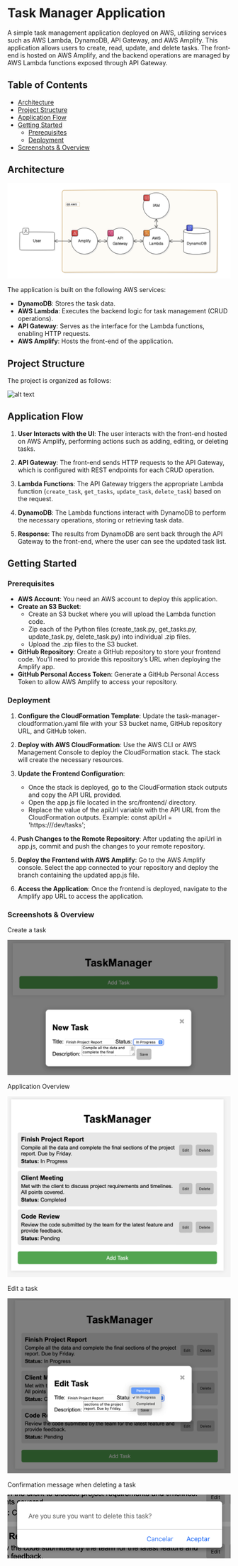 # Task Manager Application

A simple task management application deployed on AWS, utilizing services such as AWS Lambda, DynamoDB, API Gateway, and AWS Amplify. This application allows users to create, read, update, and delete tasks. The front-end is hosted on AWS Amplify, and the backend operations are managed by AWS Lambda functions exposed through API Gateway.

## Table of Contents

- [Architecture](#architecture)
- [Project Structure](#project-structure)
- [Application Flow](#application-flow)
- [Getting Started](#getting-started)
  - [Prerequisites](#prerequisites)
  - [Deployment](#deployment)
- [Screenshots & Overview](#screenshots-and-overview)

## Architecture

![alt text](images/image.png)

The application is built on the following AWS services:

- **DynamoDB**: Stores the task data.
- **AWS Lambda**: Executes the backend logic for task management (CRUD operations).
- **API Gateway**: Serves as the interface for the Lambda functions, enabling HTTP requests.
- **AWS Amplify**: Hosts the front-end of the application.

## Project Structure

The project is organized as follows:

![alt text](image.png)

## Application Flow

1. **User Interacts with the UI**: The user interacts with the front-end hosted on AWS Amplify, performing actions such as adding, editing, or deleting tasks.

2. **API Gateway**: The front-end sends HTTP requests to the API Gateway, which is configured with REST endpoints for each CRUD operation.

3. **Lambda Functions**: The API Gateway triggers the appropriate Lambda function (`create_task`, `get_tasks`, `update_task`, `delete_task`) based on the request.

4. **DynamoDB**: The Lambda functions interact with DynamoDB to perform the necessary operations, storing or retrieving task data.

5. **Response**: The results from DynamoDB are sent back through the API Gateway to the front-end, where the user can see the updated task list.

## Getting Started

### Prerequisites

- **AWS Account**: You need an AWS account to deploy this application.
- **Create an S3 Bucket**: 
    - Create an S3 bucket where you will upload the Lambda function code.
	- Zip each of the Python files (create_task.py, get_tasks.py, update_task.py, delete_task.py) into individual .zip files.
	- Upload the .zip files to the S3 bucket.
- **GitHub Repository**: Create a GitHub repository to store your frontend code. You’ll need to provide this repository’s URL when deploying the Amplify app.
- **GitHub Personal Access Token**: Generate a GitHub Personal Access Token to allow AWS Amplify to access your repository.

### Deployment

1. **Configure the CloudFormation Template**: Update the task-manager-cloudformation.yaml file with your S3 bucket name, GitHub repository URL, and GitHub token.

2. **Deploy with AWS CloudFormation**: Use the AWS CLI or AWS Management Console to deploy the CloudFormation stack. The stack will create the necessary resources.

3. **Update the Frontend Configuration**:
	- Once the stack is deployed, go to the CloudFormation stack outputs and copy the API URL provided.
	- Open the app.js file located in the src/frontend/ directory.
	- Replace the value of the apiUrl variable with the API URL from the CloudFormation outputs. Example: const apiUrl = 'https://<your-api-url>/dev/tasks';

4. **Push Changes to the Remote Repository**: After updating the apiUrl in app.js, commit and push the changes to your remote repository.

5. **Deploy the Frontend with AWS Amplify**: Go to the AWS Amplify console. Select the app connected to your repository and deploy the branch containing the updated app.js file.
	
6. **Access the Application**: Once the frontend is deployed, navigate to the Amplify app URL to access the application.

### Screenshots & Overview

Create a task

![alt text](images/image-1.png)

Application Overview

![alt text](images/image-2.png)

Edit a task

![alt text](images/image-3.png)

Confirmation message when deleting a task

![alt text](images/image-4.png)
